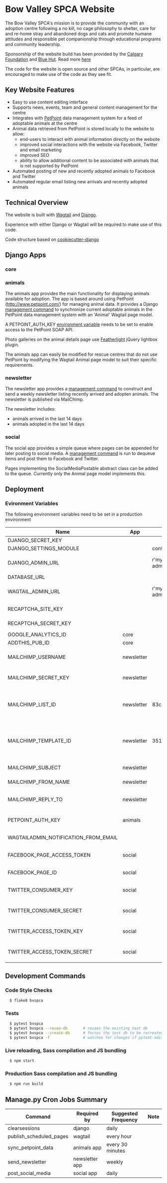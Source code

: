 # Bow Valley SPCA Website

The Bow Valley SPCA's mission is to provide the community with an 
adoption centre following a no kill, no cage philosophy to shelter, 
care for and re-home stray and abandoned dogs and cats and promote 
humane attitudes and responsible pet companionship through educational 
programs and community leadership.

Sponsorship of the website build has been provided by the
[Calgary Foundation](https://calgaryfoundation.org/) and 
[Blue Hut](https://www.thebluehut.com/). Read more 
[here](https://www.bowvalleyspca.org/credits/)

The code for the website is open source and other SPCAs, in particular,
are encouraged to make use of the code as they see fit.

## Key Website Features

* Easy to use content editing interface
* Supports news, events, team and general content management for the
  centre
* Integrates with [PetPoint](http://www.petpoint.com/) 
  data management system for a feed of adoptable animals at the centre 
* Animal data retrieved from PetPoint is stored locally to the website
  to allow:
    - end-users to interact with animal information directly
      on the website
    - improved social interactions with the website via Facebook, 
      Twitter and email marketing
    - improved SEO
    - ability to allow additional content to be associated with animals
      that is not supported by PetPoint
* Automated posting of new and recently adopted animals to Facebook
  and Twitter
* Automated regular email listing new arrivals and recently adopted 
  animals

## Technical Overview

The website is built with [Wagtail](https://wagtail.io/) and 
[Django](https://www.djangoproject.com/).

Experience with either Django or Wagtail will be required to make use
of this code.

Code structure based on 
[cookiecutter-django](https://github.com/pydanny/cookiecutter-django)


## Django Apps

### core

### animals
The animals app provides the main functionality for displaying animals
available for adoption. The app is based around using 
PetPoint (http://www.petpoint.com/) for managing animal data. It
provides a Django [management command](#cronjobs) to synchronize 
current adoptable animals in the PetPoint data management system 
with an 'Animal' Wagtail page model.

A PETPOINT_AUTH_KEY [environment variable](#venv) needs to be set to
enable access to the PetPoint SOAP API.

Photo galleries on the animal details page use
[Featherlight](https://github.com/noelboss/featherlight/) jQuery 
lightbox plugin.

The animals app can easily be modified for rescue centres
that do not use PetPoint by modifying the Wagtail Animal page model
to suit their specific requirements.


### newsletter
The newsletter app provides a [management command](#cronjobs) to 
construct and send a weekly newsletter listing recently arrived and 
adopten animals. The newsletter is published via MailChimp.

The newsletter includes:

* animals arrived in the last 14 days
* animals adopted in the last 14 days

### social

The social app provides a simple queue where pages can be appended for
later posting to social media. A [management command](#cronjobs) is run
to dequeue items and post them to Facebook and Twitter.

Pages implementing the SocialMediaPostable abstract class can be added 
to the queue. Currently only the Animal page model implements this.

## Deployment
### <a name="venv"/>Evironment Variables
The following environment variables need to be set in a production
environment

| Name | App |Example | Note |
|---|---|---|---|
| DJANGO_SECRET_KEY | | | |
| DJANGO_SETTINGS_MODULE | | config.settings.production | |
| DJANGO_ADMIN_URL | | r'my-secret-django-admin-path' | Defaults to 'djadmin' in development |
| DATABASE_URL | | | |
| WAGTAIL_ADMIN_URL | | r'my-secret-wagtail-admin-path' | Defaults to 'admin' in development |
| RECAPTCHA_SITE_KEY | | | Google Recaptcha |
| RECAPTCHA_SECRET_KEY | | |  Google Recaptcha |
| GOOGLE_ANALYTICS_ID | core | | |
| ADDTHIS_PUB_ID  | core | | |
| MAILCHIMP_USERNAME | newsletter | | Required by 'newsletter' app |
| MAILCHIMP_SECRET_KEY | newsletter | | Required by 'newsletter' app |
| MAILCHIMP_LIST_ID | newsletter | 83c4276af1 | MailChimp list ID that newsletter will be distributed to |
| MAILCHIMP_TEMPLATE_ID | newsletter | 351313 | MailChimp template ID that newsletter will be created with |
| MAILCHIMP_SUBJECT | newsletter | | Subject line of email |
| MAILCHIMP_FROM_NAME | newsletter | | From name of email |
| MAILCHIMP_REPLY_TO | newsletter | | Reply to address of email |
| PETPOINT_AUTH_KEY | animals | | PetPoint Authorization Key |
| WAGTAILADMIN_NOTIFICATION_FROM_EMAIL | | | Admin From email |
| FACEBOOK_PAGE_ACCESS_TOKEN | social | | Facebook page access token |
| FACEBOOK_PAGE_ID | social | | Facebook page id |
| TWITTER_CONSUMER_KEY | social | | Twitter consumer key |
| TWITTER_CONSUMER_SECRET | social | | Twitter consumer secret |
| TWITTER_ACCESS_TOKEN_KEY | social | | Twitter access token key |
| TWITTER_ACCESS_TOKEN_SECRET | social | | Twitter access token secret |

## Development Commands

### Code Style Checks

```sh
  $ flake8 bvspca
```

### Tests

```sh
  $ pytest bvspca
  $ pytest bvspca --reuse-db       # reuses the existing test db
  $ pytest bvspca --create-db      # forces the test db to be recreated
  $ pytest bvspca -f               # watches for changes if pytest-xdist installed
```

### Live reloading, Sass compilation and JS bundling

```sh
  $ npm start
```

### Production Sass compilation and JS bundling

```sh
  $ npm run build
```

## <a name="cronjobs"/>Manage.py Cron Jobs Summary

| Command | Required by |Suggested Frequency | Note |
|---|---|---|---|
| clearsessions | django | daily | |
| publish_scheduled_pages | wagtail | every hour | |
| sync_petpoint_data | animals app | every 30 minutes | |
| send_newsletter | newsletter app | weekly | |
| post_social_media | social app | daily | |
